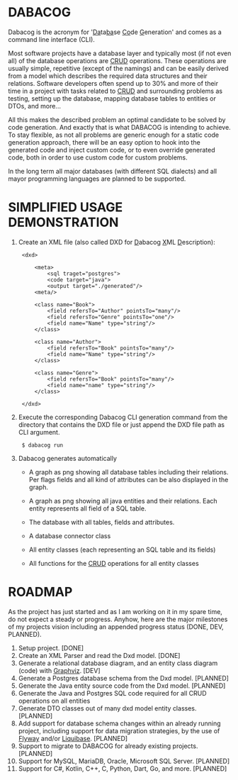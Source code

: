 # DABACOG

Dabacog is the acronym for '<ins>Da</ins>ta<ins>ba</ins>se <ins>Co</ins>de <ins>G</ins>eneration'
and comes as a command line interface (CLI).

Most software projects have a database layer and typically most (if not even all) of the database
operations are [CRUD](https://en.wikipedia.org/wiki/Create,_read,_update_and_delete)
operations. These operations are usually simple, repetitive (except of the namings) and can be
easily derived from a model which describes the required data structures and their relations.
Software developers often spend up to 30% and more of their time in a project with tasks related to
[CRUD](https://en.wikipedia.org/wiki/Create,_read,_update_and_delete) and surrounding problems as
testing, setting up the database, mapping database tables to entities or DTOs, and more... 

All this makes the described problem an optimal candidate to be solved by code generation. And
exactly that is what DABACOG is intending to achieve. To stay flexible, as not all problems are
generic enough for a static code generation approach, there will be an easy option to hook into the
generated code and inject custom code, or to even override generated code, both in order to use
custom code for custom problems.

In the long term all major databases (with different SQL dialects) and all mayor programming
languages are planned to be supported.

# SIMPLIFIED USAGE DEMONSTRATION 

1. Create an XML file (also called DXD for <ins>D</ins>abacog <ins>X</ins>ML <ins>D</ins>escription):

        <dxd>

            <meta>
                <sql traget="postgres">
                <code target="java">
                <output target="./generated"/>
            <meta/>

            <class name="Book">
                <field refersTo="Author" pointsTo="many"/>
                <field refersTo="Genre" pointsTo="one"/>
                <field name="Name" type="string"/>
            </class>

            <class name="Author">
                <field refersTo="Book" pointsTo="many"/>
                <field name="Name" type="string"/>
            </class>

            <class name="Genre">
                <field refersTo="Book" pointsTo="many"/>
                <field name="name" type="string"/>
            </class>

        </dxd>

2. Execute the corresponding Dabacog CLI generation command from the directory that contains the DXD
file or just append the DXD file path as CLI argument.

        $ dabacog run

3. Dabacog generates automatically

    - A graph as png showing all database tables including their relations. Per flags fields and all
    kind of attributes can be also displayed in the graph.

    - A graph as png showing all java entities and their relations. Each entity represents all
    field of a SQL table.

    - The database with all tables, fields and attributes.

    - A database connector class

    - All entity classes (each representing an SQL table and its fields)

    - All functions for the [CRUD](https://en.wikipedia.org/wiki/Create,_read,_update_and_delete)
    operations for all entity classes

# ROADMAP

As the project has just started and as I am working on it in my spare time, do not expect a steady
or progress. Anyhow, here are the major milestones of my projects vision including an appended
progress status (DONE, DEV, PLANNED).

1. Setup project. [DONE]
2. Create an XML Parser and read the Dxd model. [DONE]
3. Generate a relational database diagram, and an entity class diagram (code) with
[Graphviz](https://www.graphviz.org/). [DEV]
4. Generate a Postgres database schema from the Dxd model. [PLANNED]
5. Generate the Java entity source code from the Dxd model. [PLANNED]
6. Generate the Java and Postgres SQL code required for all CRUD operations on all entities
7. Generate DTO classes out of many dxd model entity classes. [PLANNED]
8. Add support for database schema changes within an already running project, including support for
data migration strategies, by the use of [Flyway](https://flywaydb.org) and/or
[Liquibase](https://www.liquibase.org/). [PLANNED]
9. Support to migrate to DABACOG for already existing projects. [PLANNED]
10. Support for MySQL, MariaDB, Oracle, Microsoft SQL Server. [PLANNED]
11. Support for C#, Kotlin, C++, C, Python, Dart, Go, and more. [PLANNED]
